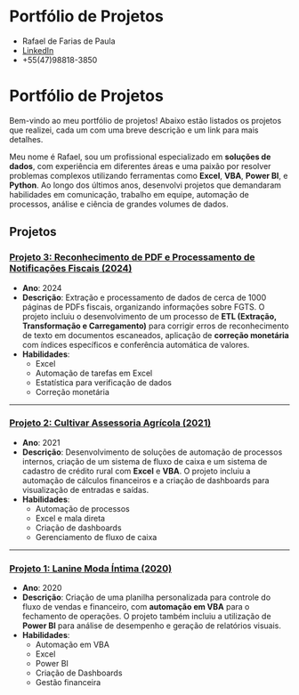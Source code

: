 # Portfólio de Projetos

- Rafael de Farias de Paula
- [LinkedIn](https://www.linkedin.com/in/rafael-de-farias-de-paula/)
- +55(47)98818-3850

# Portfólio de Projetos

Bem-vindo ao meu portfólio de projetos! Abaixo estão listados os projetos que realizei, cada um com uma breve descrição e um link para mais detalhes.

Meu nome é Rafael, sou um profissional especializado em **soluções de dados**, com experiência em diferentes áreas e uma paixão por resolver problemas complexos utilizando ferramentas como **Excel**, **VBA**, **Power BI**, e **Python**. Ao longo dos últimos anos, desenvolvi projetos que demandaram habilidades em comunicação, trabalho em equipe, automação de processos, análise e ciência de grandes volumes de dados.

## Projetos

### [Projeto 3: Reconhecimento de PDF e Processamento de Notificações Fiscais (2024)](https://github.com/Rafael-Paula/Portfolio/tree/main/Projeto%203%20-%20FGTS)
- **Ano**: 2024
- **Descrição**: Extração e processamento de dados de cerca de 1000 páginas de PDFs fiscais, organizando informações sobre FGTS. O projeto incluiu o desenvolvimento de um processo de **ETL (Extração, Transformação e Carregamento)** para corrigir erros de reconhecimento de texto em documentos escaneados, aplicação de **correção monetária** com índices específicos e conferência automática de valores.
- **Habilidades**:
  - Excel
  - Automação de tarefas em Excel
  - Estatística para verificação de dados
  - Correção monetária

---

### [Projeto 2: Cultivar Assessoria Agrícola (2021)](https://github.com/Rafael-Paula/Portfolio/tree/main/Projeto%202%20-%20Cultivar)
- **Ano**: 2021
- **Descrição**: Desenvolvimento de soluções de automação de processos internos, criação de um sistema de fluxo de caixa e um sistema de cadastro de crédito rural com **Excel** e **VBA**. O projeto incluiu a automação de cálculos financeiros e a criação de dashboards para visualização de entradas e saídas.
- **Habilidades**:
  - Automação de processos
  - Excel e mala direta
  - Criação de dashboards
  - Gerenciamento de fluxo de caixa

---

### [Projeto 1: Lanine Moda Íntima (2020)](https://github.com/Rafael-Paula/Portfolio/tree/main/Projeto%201%20-%20Lanine)
- **Ano**: 2020
- **Descrição**: Criação de uma planilha personalizada para controle do fluxo de vendas e financeiro, com **automação em VBA** para o fechamento de operações. O projeto também incluiu a utilização de **Power BI** para análise de desempenho e geração de relatórios visuais.
- **Habilidades**:
  - Automação em VBA
  - Excel
  - Power BI
  - Criação de Dashboards
  - Gestão financeira









